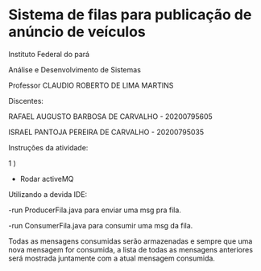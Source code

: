 # Sistema de filas para publicação de anúncio de veículos

Instituto Federal do pará

Análise e Desenvolvimento de Sistemas

Professor CLAUDIO ROBERTO DE LIMA MARTINS

Discentes:

RAFAEL AUGUSTO BARBOSA DE CARVALHO - 20200795605

ISRAEL PANTOJA PEREIRA DE CARVALHO - 20200795035

Instruções da atividade:

1 )

- Rodar activeMQ

Utilizando a devida IDE: 

-run ProducerFila.java para enviar uma msg pra fila.

-run ConsumerFila.java para consumir uma msg da fila.

Todas as mensagens consumidas serão armazenadas e sempre que uma nova mensagem for consumida, a lista de todas as mensagens anteriores será mostrada juntamente com a atual mensagem consumida.
